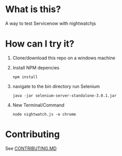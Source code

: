 # What is this?
  
  A way to test Servicenow with nightwatchjs

# How can I try it?

1.  Clone/download this repo on a windows machine

2.  Install NPM depencies

    `npm install`

3.  navigate to the bin directory run Selenium

    `java -jar selenium-server-standalone-3.0.1.jar`

4.  New Terminal/Command
    
    `node nightwatch.js -e chrome`

# Contributing
  
  See [CONTRIBUTING.MD](https://github.com/jacebenson/nightwatchjs-servicenow/blob/master/CONTRIBUTING.md)
